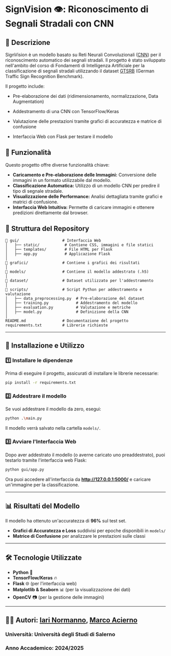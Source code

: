 # SignVision 👁️: Riconoscimento di Segnali Stradali con CNN

## 📌 Descrizione
SignVision è un modello basato su Reti Neurali Convoluzionali ([CNN](https://en.wikipedia.org/wiki/Convolutional_neural_network)) per il riconoscimento automatico dei segnali stradali. Il progetto è stato sviluppato nell'ambito del corso di Fondamenti di Intelligenza Artificiale per la classificazione di segnali stradali utilizzando il dataset [GTSRB](https://www.kaggle.com/datasets/meowmeowmeowmeowmeow/gtsrb-german-traffic-sign) (German Traffic Sign Recognition Benchmark).

Il progetto include:

- Pre-elaborazione dei dati (ridimensionamento, normalizzazione, Data Augmentation)

- Addestramento di una CNN con TensorFlow/Keras

- Valutazione delle prestazioni tramite grafici di accuratezza e matrice di confusione

- Interfaccia Web con Flask per testare il modello
## 🚀 Funzionalità
Questo progetto offre diverse funzionalità chiave:
- **Caricamento e Pre-elaborazione delle Immagini:** Conversione delle immagini in un formato utilizzabile dal modello.
- **Classificazione Automatica:** Utilizzo di un modello CNN per predire il tipo di segnale stradale.
- **Visualizzazione delle Performance:** Analisi dettagliata tramite grafici e matrici di confusione.
- **Interfaccia Web Intuitiva:** Permette di caricare immagini e ottenere predizioni direttamente dal browser.

## 📂 **Struttura del Repository**
```
📁 gui/                   # Interfaccia Web
│   ├── static/           # Contiene CSS, immagini e file statici
│   ├── templates/        # File HTML per Flask
│   ├── app.py            # Applicazione Flask
│
📁 grafici/               # Contiene i grafici dei risultati
│
📁 models/                # Contiene il modello addestrato (.h5)
│
📁 dataset/               # Dataset utilizzato per l'addestramento
│
📁 scripts/               # Script Python per addestramento e valutazione
│   ├── data_preprocessing.py  # Pre-elaborazione del dataset
│   ├── training.py            # Addestramento del modello
│   ├── evaluation.py          # Valutazione e metriche
│   ├── model.py               # Definizione della CNN
│
README.md                # Documentazione del progetto
requirements.txt         # Librerie richieste
```

---

## 🚀 **Installazione e Utilizzo**

### **1️⃣ Installare le dipendenze**
Prima di eseguire il progetto, assicurati di installare le librerie necessarie:
```bash
pip install -r requirements.txt
```

### **2️⃣ Addestrare il modello**
Se vuoi addestrare il modello da zero, esegui:
```bash
python .\main.py
```
Il modello verrà salvato nella cartella `models/`.

### **3️⃣ Avviare l'Interfaccia Web**
Dopo aver addestrato il modello (o averne caricato uno preaddestrato), puoi testarlo tramite l'interfaccia web Flask:
```bash
python gui/app.py
```
Ora puoi accedere all'interfaccia da **http://127.0.0.1:5000/** e caricare un'immagine per la classificazione.

---

## 📊 **Risultati del Modello**
Il modello ha ottenuto un'accuratezza di **96%** sul test set.
- **Grafici di Accuratezza e Loss** suddivisi per epoche disponibili in `models/`
- **Matrice di Confusione** per analizzare le prestazioni sulle classi

---

## 🛠 **Tecnologie Utilizzate**
- **Python** 🐍
- **TensorFlow/Keras** 🔥
- **Flask** 🌐 (per l'interfaccia web)
- **Matplotlib & Seaborn** 📊 (per la visualizzazione dei dati)
- **OpenCV** 📷 (per la gestione delle immagini)

---

## 👨‍💻 **Autori**: [Iari Normanno](https://github.com/wassupiari), [Marco Acierno](https://github.com/m4rc00000)<br>
### **Università**: Università degli Studi di Salerno<br>
### **Anno Accademico**: 2024/2025